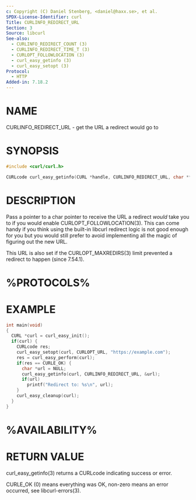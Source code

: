 ```yaml
---
c: Copyright (C) Daniel Stenberg, <daniel@haxx.se>, et al.
SPDX-License-Identifier: curl
Title: CURLINFO_REDIRECT_URL
Section: 3
Source: libcurl
See-also:
  - CURLINFO_REDIRECT_COUNT (3)
  - CURLINFO_REDIRECT_TIME_T (3)
  - CURLOPT_FOLLOWLOCATION (3)
  - curl_easy_getinfo (3)
  - curl_easy_setopt (3)
Protocol:
  - HTTP
Added-in: 7.18.2
---
```


# NAME

CURLINFO_REDIRECT_URL - get the URL a redirect would go to

# SYNOPSIS

~~~c
#include <curl/curl.h>

CURLcode curl_easy_getinfo(CURL *handle, CURLINFO_REDIRECT_URL, char **urlp);
~~~

# DESCRIPTION

Pass a pointer to a char pointer to receive the URL a redirect *would* take
you to if you would enable CURLOPT_FOLLOWLOCATION(3). This can come handy if
you think using the built-in libcurl redirect logic is not good enough for you
but you would still prefer to avoid implementing all the magic of figuring out
the new URL.

This URL is also set if the CURLOPT_MAXREDIRS(3) limit prevented a redirect to
happen (since 7.54.1).

# %PROTOCOLS%

# EXAMPLE

~~~c
int main(void)
{
  CURL *curl = curl_easy_init();
  if(curl) {
    CURLcode res;
    curl_easy_setopt(curl, CURLOPT_URL, "https://example.com");
    res = curl_easy_perform(curl);
    if(res == CURLE_OK) {
      char *url = NULL;
      curl_easy_getinfo(curl, CURLINFO_REDIRECT_URL, &url);
      if(url)
        printf("Redirect to: %s\n", url);
    }
    curl_easy_cleanup(curl);
  }
}
~~~

# %AVAILABILITY%

# RETURN VALUE

curl_easy_getinfo(3) returns a CURLcode indicating success or error.

CURLE_OK (0) means everything was OK, non-zero means an error occurred, see
libcurl-errors(3).
